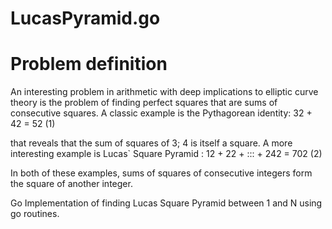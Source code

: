 # LucasPyramid.go
# Problem definition
An interesting problem in arithmetic with deep implications to elliptic curve
theory is the problem of finding perfect squares that are sums of consecutive
squares. A classic example is the Pythagorean identity:
32 + 42 = 52 (1)

that reveals that the sum of squares of 3; 4 is itself a square. A more interesting
example is Lucas` Square Pyramid :
12 + 22 + ::: + 242 = 702 (2)

In both of these examples, sums of squares of consecutive integers form the
square of another integer.

Go Implementation of finding Lucas Square Pyramid between 1 and N using go routines.
